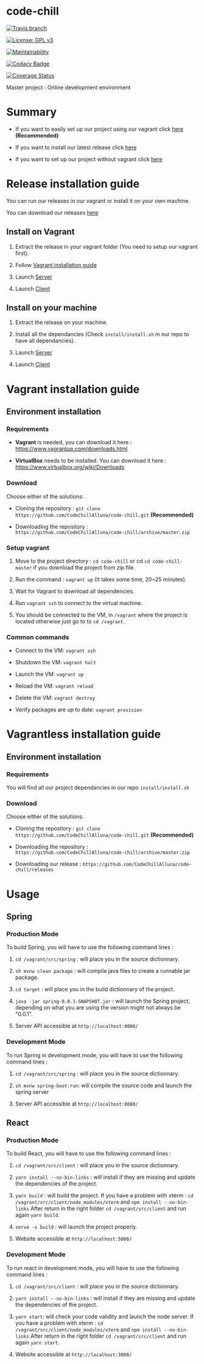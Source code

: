 
# code-chill

  

[![Travis branch](https://img.shields.io/travis/CodeChillAlluna/code-chill/master.svg?style=flat-square)](https://travis-ci.org/CodeChillAlluna/code-chill)

[![License: GPL v3](https://img.shields.io/badge/License-GPL%20v3-blue.svg)](https://github.com/CodeChillAlluna/code-chill/blob/master/LICENSE)

[![Maintainability](https://api.codeclimate.com/v1/badges/b61e96a6f14db189b5b1/maintainability)](https://codeclimate.com/github/CodeChillAlluna/code-chill/maintainability)

[![Codacy Badge](https://api.codacy.com/project/badge/Grade/3373b12b915d4be68943182e1c2ff979)](https://www.codacy.com/app/Lulu300/code-chill?utm_source=github.com&amp;utm_medium=referral&amp;utm_content=CodeChillAlluna/code-chill&amp;utm_campaign=Badge_Grade)

[![Coverage Status](https://coveralls.io/repos/github/CodeChillAlluna/code-chill/badge.svg?branch=master)](https://coveralls.io/github/CodeChillAlluna/code-chill?branch=master)

  

Master project : Online development environment

# Summary

* If you want to easily set up our project using our vagrant click [here](#vagrant-installation-guide) **(Recommended)**

* If you want to install our latest release click [here](#release-installation-guide)

* If you want to set up our project without vagrant click [here](#vagrantless-installation-guide)

# Release installation guide

You can run our releases in our vagrant or install it on your own machine.

You can download our releases <a  href="https://github.com/CodeChillAlluna/code-chill/releases">here</a>

## Install on Vagrant

1. Extract the release in your vagrant folder (You need to setup our vagrant first).

2. Follow <a  href="#vagrant-installation-guide">Vagrant installation guide</a>

3. Launch <a  href="#production-mode">Server</a>

4. Launch <a  href="#production-mode-1">Client</a>

## Install on your machine

1. Extract the release on your machine.

2. Install all the dependancies (Check `install/install.sh` in our repo to have all dependancies).

3. Launch <a  href="#production-mode">Server</a>

4. Launch <a  href="#production-mode-1">Client</a>

  

# Vagrant installation guide

## Environment installation

### Requirements

* **Vagrant** is needed, you can download it here :
https://www.vagrantup.com/downloads.html

* **VirtualBox** needs to be installed. You can download it here : https://www.virtualbox.org/wiki/Downloads

### Download

Choose either of the solutions:

- Cloning the repository : `git clone https://github.com/CodeChillAlluna/code-chill.git` **(Recommended)**

- Downloading the repository : `https://github.com/CodeChillAlluna/code-chill/archive/master.zip`

  

### Setup vagrant

1. Move to the project directory : `cd code-chill` or cd `cd code-chill-master` if you download the project from zip file.

2. Run the command : `vagrant up` (It takes some time, 20~25 minutes).

2. Wait for Vagrant to download all dependencies.

3. Run `vagrant ssh` to connect to the virtual machine.

4. You should be connected to the VM, in `/vagrant` where the project is located otherwise just go to to `cd /vagrant`.

### Common commands

- Connect to the VM: `vagrant ssh`

- Shutdown the VM: `vagrant halt`

- Launch the VM: `vagrant up`

- Reload the VM: `vagrant reload`

- Delete the VM: `vagrant destroy`

- Verify packages are up to date: `vagrant provision`

# Vagrantless installation guide

## Environment installation

### Requirements

You will find all our project dependancies in our repo `install/install.sh`

### Download

Choose either of the solutions:

- Cloning the repository : `git clone https://github.com/CodeChillAlluna/code-chill.git` **(Recommended)**

- Downloading the repository : `https://github.com/CodeChillAlluna/code-chill/archive/master.zip`

- Downloading our release : `https://github.com/CodeChillAlluna/code-chill/releases`

  

# Usage

## Spring

### Production Mode

To build Spring, you will have to use the following command lines :

  

1. `cd /vagrant/src/spring` : will place you in the source dictionnary.

2. `sh mvnw clean package` : will compile java files to create a runnable jar package.

3. `cd target` : will place you in the build dictionnary of the project.

4. `java -jar spring-0.0.1-SNAPSHOT.jar` : will launch the Spring project, depending on what you are using the version might not always be "0.0.1".

5. Server API accessible at `http://localhost:8080/`

### Development Mode

To run Spring in development mode, you will have to use the following command lines :

1. `cd /vagrant/src/spring` : will place you in the source dictionnary.

2. `sh mvnw spring-boot:run`: will compile the source code and launch the spring server

3. Server API accessible at `http://localhost:8080/`

  

## React

### Production Mode

To build React, you will have to use the following command lines :

1. `cd /vagrant/src/client` : will place you in the source dictionnary.

2. `yarn install --no-bin-links` : will install if they are missing and update the dependencies of the project.

3. `yarn build` : will build the project.
If you have a problem with xterm :
`cd /vagrant/src/client/node_modules/xterm` and 
`npm install --no-bin-links`
After return in the right folder `cd /vagrant/src/client`
and run again `yarn build`.

5. `serve -s build` : will launch the project properly.

6. Website accessible at `http://localhost:5000/`

### Development Mode

To run react in development mode, you will have to use the following command lines :

1. `cd /vagrant/src/client` : will place you in the source dictionnary.

2. `yarn install --no-bin-links` : will install if they are missing and update the dependencies of the project.

3. `yarn start`: will check your code validity and launch the node server.
If you have a problem with xterm :
`cd /vagrant/src/client/node_modules/xterm` and 
`npm install --no-bin-links`
After return in the right folder `cd /vagrant/src/client`
and run again `yarn start`.

5. Website accessible at `http://localhost:3000/`
